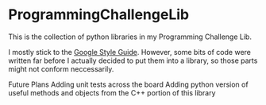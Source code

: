 # ProgrammingChallengeLib

This is the collection of python libraries in my Programming Challenge Lib.

I mostly stick to the [Google Style Guide](https://google.github.io/styleguide/pyguide.html). However, some bits of code were written far before I actually decided to put them into a library, so those parts might not conform neccessarily.

Future Plans
  Adding unit tests across the board
  Adding python version of useful methods and objects from the C++ portion of this library
